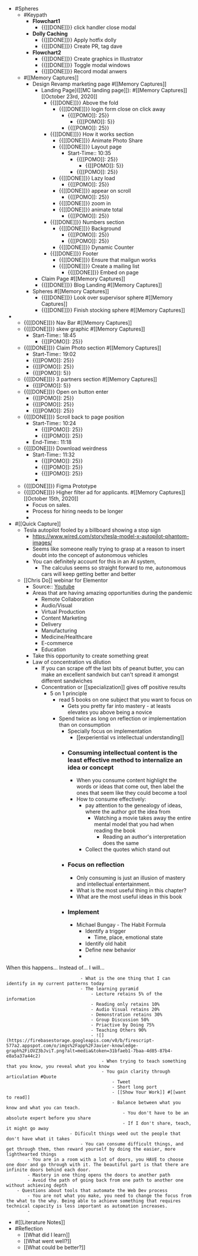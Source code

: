 - #Spheres 
    - #Keypath
        - **Flowchart1**
            - {{[[DONE]]}} click handler close modal
        - **Dolly Caching**
            - {{[[DONE]]}} Apply hotfix dolly
            - {{[[DONE]]}} Create PR, tag dave
        - **Flowchart2**
            - {{[[DONE]]}} Create graphics in Illustrator 
            - {{[[DONE]]}} Toggle modal windows
            - {{[[DONE]]}} Record modal anwers
    - #[[Memory Captures]]
        - Design Revamp marketing page #[[Memory Captures]]
            - Landing Page]([[MC landing page]]):  #[[Memory Captures]] [[October 23rd, 2020]]
                - {{[[DONE]]}} Above the fold
                    - {{[[DONE]]}} login form close on click away
                        - {{[[POMO]]: 25}}
                            - {{[[POMO]]: 5}}
                        - {{[[POMO]]: 25}}
                - {{[[DONE]]}} How it works section
                    - {{[[DONE]]}} Animate Photo Share
                    - {{[[DONE]]}} Layout page
                        - Start-Time:: 10:35
                            - {{[[POMO]]: 25}}
                                - {{[[POMO]]: 5}}
                            - {{[[POMO]]: 25}}
                    - {{[[DONE]]}} Lazy load
                        - {{[[POMO]]: 25}}
                    - {{[[DONE]]}} appear on scroll
                        - {{[[POMO]]: 25}}
                    - {{[[DONE]]}} zoom in
                    - {{[[DONE]]}} animate total
                        - {{[[POMO]]: 25}}
                - {{[[DONE]]}} Numbers section
                    - {{[[DONE]]}} Background
                        - {{[[POMO]]: 25}}
                        - {{[[POMO]]: 25}}
                    - {{[[DONE]]}} Dynamic Counter
                - {{[[DONE]]}} Footer
                    - {{[[DONE]]}} Ensure that mailgun works
                    - {{[[DONE]]}} Create a mailing list
                        - {{[[DONE]]}} Embed on page
            - Claim Page #[[Memory Captures]]
            - {{[[DONE]]}} Blog Landing #[[Memory Captures]]
        - Spheres #[[Memory Captures]]
            - {{[[DONE]]}} Look over supervisor sphere #[[Memory Captures]]
            - {{[[DONE]]}} Finish stocking sphere #[[Memory Captures]]
- 
    - {{[[DONE]]}} Nav Bar #[[Memory Captures]]
    - {{[[DONE]]}} skew graphic #[[Memory Captures]]
        - Start-Time:: 18:45
            - {{[[POMO]]: 25}}
    - {{[[DONE]]}} Claim Photo section #[[Memory Captures]]
        - Start-Time:: 19:02
        - {{[[POMO]]: 25}}
        - {{[[POMO]]: 25}}
        - {{[[POMO]]: 5}}
    - {{[[DONE]]}} 3 partners section #[[Memory Captures]]
        - {{[[POMO]]: 5}}
    - {{[[DONE]]}} Open on button enter
        - {{[[POMO]]: 25}}
        - {{[[POMO]]: 25}}
        - {{[[POMO]]: 25}}
    - {{[[DONE]]}} Scroll back to page position
        - Start-Time:: 10:24
            - {{[[POMO]]: 25}}
            - {{[[POMO]]: 25}}
        - End-Time:: 11:18
    - {{[[DONE]]}} Download weirdness
        - Start-Time:: 11:32
            - {{[[POMO]]: 25}}
            - {{[[POMO]]: 25}}
            - {{[[POMO]]: 25}}
            - 
    - {{[[DONE]]}} Figma Prototype
    - {{[[DONE]]}} Higher filter ad for applicants. #[[Memory Captures]] [[October 15th, 2020]]
        - Focus on sales.
        - Process for hiring needs to be longer
        - 
- #[[Quick Capture]]
    - Tesla autopilot fooled by a billboard showing a stop sign
        - https://www.wired.com/story/tesla-model-x-autopilot-phantom-images/
        - Seems like someone really trying to grasp at a reason to insert doubt into the concept of autonomous vehicles
        - You can definitely account for this in an AI system, 
            - The calculus seems so straight forward to me, autonomous cars will keep getting better and better
    - [[Chris Do]] webinar for Elementor
        - Source:: [Youtube](https://www.youtube.com/watch?v=ksJzGPiR_bE&feature=emb_title)
        - Areas that are having amazing opportunities during the pandemic
            - Remote Collaboration
            - Audio/Visual
            - Virtual Production
            - Content Marketing
            - Delivery
            - Manufacturing
            - Medicine/Healthcare
            - E-commerce
            - Education
        - Take this opportunity to create something great
        - Law of concentration vs dilution
            - If you can scrape off the last bits of peanut butter, you can make an excellent sandwich but can't spread it amongst different sandwiches
            - Concentration or [[specialization]] gives off positive results
                - 5 on 1 principle
                    - read 5 books on one subject that you want to focus on
                        - Gets you pretty far into mastery - at leasts elevates you above being a novice
                    - Spend twice as long on reflection or implementation than on consumption
                        - Specially focus on implementation 
                            - [[experiential vs intellectual understanding]]
                        - ### Consuming intellectual content is the least effective method to internalize an idea or concept
                            - When you consume content highlight the words or ideas that come out, then label the ones that seem like they could become a tool
                            - How to consume effectively:
                                - pay attention to the genealogy of ideas, where the author got the idea from
                                    - Watching a movie takes away the entire mental model that you had when reading the book
                                        - Reading an author's interpretation does the same
                                - Collect the quotes which stand out
                        - ### Focus on reflection
                            - Only consuming is just an illusion of mastery and intellectual entertainment.
                            - What is the most useful thing in this chapter?
                            - What are the most useful ideas in this book
                        - ### Implement
                            - Michael Bungay - The Habit Formula
                                - Identify a trigger
                                    - Time, place, emotional state
                                - Identify old habit
                                - Define new behavior
                                - 
When this happens...
Instead of...
I will...

                                - What is the one thing that I can identify in my current patterns today
                                - The learning pyramid
                                    - Lecture retains 5% of the information
                                    - Reading only retains 10%
                                    - Audio Visual retains 20%
                                    - Demonstration retains 30%
                                    - Group Discussion 50%
                                    - Priactive by Doing 75%
                                    - Teaching Others 90%
                                    - ![](https://firebasestorage.googleapis.com/v0/b/firescript-577a2.appspot.com/o/imgs%2Fapp%2FJavier-knowledge-graph%2FiOVZ3bJviT.png?alt=media&token=31bfaeb1-7baa-4d85-87b4-e8a5a37a44c2)
                                        - When trying to teach something that you know, you reveal what you know
                                        - You gain clarity through articulation #Quote
                                            - Tweet
                                            - Short long port
                                            - [[Show Your Work]] #[[want to read]]
                                            - Balance between what you know and what you can teach. 
                                                - You don't have to be an absolute expert before you share
                                                - If I don't share, teach, it might go away
                            - Dificult things weed out the people that don't have what it takes
                                - You can consume difficult things, and get through them, then reward yourself by doing the easier, more lighthearted things
            - You are in a room with a lot of doors, you HAVE to choose one door and go through with it. The beautiful part is that there are infinite doors behind each door.
            - Mastery in one thing opens the doors to another path
            - Avoid the path of going back from one path to another one without achieving depth
        - Questions about tools that automate the Web Dev process
            - You are not what you make, you need to change the focus from the what to the why. Being able to achieve something that requires technical capacity is less important as automation increases.
            - 
- #[[Literature Notes]]
- #Reflection
    - [[What did I learn]]
    - [[What went well?]]
    - [[What could be better?]]
